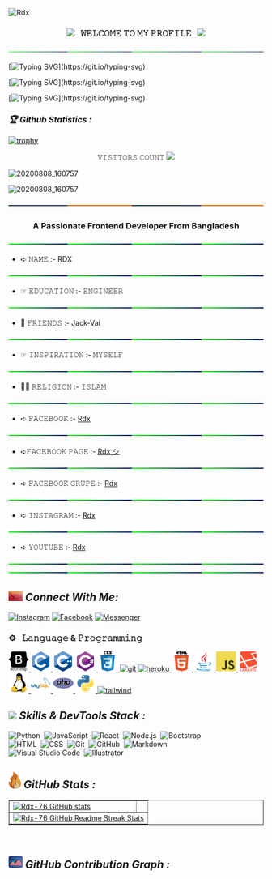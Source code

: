 <p align="left"> <img src="https://komarev.com/ghpvc/?username=Rdx&label=Profile%20views&color=eb4d3d&style=flat-square" alt="Rdx" /> </p>
</i></b></h3>
<h3 align="center">
  <img src="https://emoji.discord.st/emojis/768b108d-274f-4f44-a634-8477b16efce7.gif" width="25">
        &nbsp; 
  𝚆𝙴𝙻𝙲𝙾𝙼𝙴 𝚃𝙾 𝙼𝚈 𝙿𝚁𝙾𝙵𝙸𝙻𝙴
        &nbsp;
  <img src="https://emoji.discord.st/emojis/768b108d-274f-4f44-a634-8477b16efce7.gif" width="25">
</h3>
<img align="center" alt="line" src="https://github.com/Rdx-76/Prof/blob/main/line1.svg">

[![Typing SVG](https://readme-typing-svg.herokuapp.com?font=Fira+Code&pause=1000&color=16086A&background=FFFFFF8B&center=true&vCenter=true&width=435&lines=ASSALAMUALAIKUM+EVERYONE.;+WELCOME+TO+MY+PROFILE......)](https://git.io/typing-svg)

[![Typing SVG](https://readme-typing-svg.herokuapp.com?font=Rdx&pause=1000&color=DA1051&background=FFFFFFA2&center=true&vCenter=true&width=435&lines=+ALLAH+IS+WATCHING+YOU.;YOU+MUST+FEAR+BEFORE;DOING+SOMETHING+WRONG....)](https://git.io/typing-svg)

[![Typing SVG](https://readme-typing-svg.herokuapp.com?font=chinese&pause=1000&color=180877&background=F4F4F4&center=true&vCenter=true&width=435&lines=I+AM+RDX.;IT's+NOT+JUST+A+NAME.;IT's+A+BRAND.....;LOVE+YOU+GUYS....)](https://git.io/typing-svg)

<h3><b><i>🏆 Github Statistics :</i></b></h3>
<a href="https://github.com/Rdx-76"><img title="trophy" src="https://github-profile-trophy.vercel.app/?username=Rdx-76&theme=monokai"></a>
</p>
<p align="center"> 
 𝚅𝙸𝚂𝙸𝚃𝙾𝚁𝚂 𝙲𝙾𝚄𝙽𝚃
 <img src="https://profile-counter.glitch.me/Rdx-76/count.svg" />
</p>

![20200808_160757](https://raw.githubusercontent.com/Rdx-76/Rdx/main/Screenshot_20221104_013930.jpg)

![20200808_160757](https://raw.githubusercontent.com/Rdx-76/Rdx/main/803a855baf7ab2eafe41a7dea3631ac9.jpg)

<img align="center" alt="line" src="https://github.com/DalpatRathore/dalpatrathore/blob/main/assets/images/line-1.svg">

<h3 align="center">A Passionate Frontend Developer From Bangladesh</h3>

<img align="center" alt="line" src="https://github.com/Rdx-76/Prof/blob/main/line1.svg">

- ➪ 𝙽𝙰𝙼𝙴 :- RDX

<img align="center" alt="line" src="https://github.com/Rdx-76/Prof/blob/main/line1.svg">

- ☞︎︎︎ 𝙴𝙳𝚄𝙲𝙰𝚃𝙸𝙾𝙽 :- 𝙴𝙽𝙶𝙸𝙽𝙴𝙴𝚁

<img align="center" alt="line" src="https://github.com/Rdx-76/Prof/blob/main/line1.svg">

- 👬 𝙵𝚁𝙸𝙴𝙽𝙳𝚂 :- Jack-Vai

<img align="center" alt="line" src="https://github.com/Rdx-76/Prof/blob/main/line1.svg">

- ☞︎︎︎ 𝙸𝙽𝚂𝙿𝙸𝚁𝙰𝚃𝙸𝙾𝙽 :- 𝙼𝚈𝚂𝙴𝙻𝙵

<img align="center" alt="line" src="https://github.com/Rdx-76/Prof/blob/main/line1.svg">

- 🤲🏻 𝚁𝙴𝙻𝙸𝙶𝙸𝙾𝙽 :- 𝙸𝚂𝙻𝙰𝙼

<img align="center" alt="line" src="https://github.com/Rdx-76/Prof/blob/main/line1.svg">

- ➪ 𝙵𝙰𝙲𝙴𝙱𝙾𝙾𝙺 :- [Rdx]()

<img align="center" alt="line" src="https://github.com/Rdx-76/Prof/blob/main/line1.svg">

- ➪𝙵𝙰𝙲𝙴𝙱𝙾𝙾𝙺  𝙿𝙰𝙶𝙴 :- [Rdx シ︎](https://www.facebook.com/)

<img align="center" alt="line" src="https://github.com/Rdx-76/Prof/blob/main/line1.svg">

- ➪ 𝙵𝙰𝙲𝙴𝙱𝙾𝙾𝙺 𝙶𝚁𝚄𝙿𝙴 :- [ Rdx ](https://www.facebook.com/groups//)

<img align="center" alt="line" src="https://github.com/Rdx-76/Prof/blob/main/line1.svg">

- ➪ 𝙸𝙽𝚂𝚃𝙰𝙶𝚁𝙰𝙼 :- [Rdx](https://www.instagram.com/)

<img align="center" alt="line" src="https://github.com/Rdx-76/Prof/blob/main/line1.svg">

- ➪ 𝚈𝙾𝚄𝚃𝚄𝙱𝙴 :- [Rdx](https://youtube.com/channel/)

<img align="center" alt="line" src="https://github.com/Rdx-76/Prof/blob/main/line1.svg">


<img align="center" alt="line" src="https://github.com/Rdx-76/Prof/blob/main/line1.svg">

<h2><img width="28" src="https://github.com/Rdx-76/Prof/blob/main/icon-contact.png" /><i> Connect With Me:</i></h2>

[![Instagram](https://img.shields.io/badge/𝙸𝙽𝚂𝚃𝙰𝙶𝚁𝙰𝙼-grey?style=for-the-badge&logo=instagram)](https://www.instagram.com/Rdx)
[![Facebook](https://img.shields.io/badge/𝙵𝚊𝚌𝚎𝚋𝚘𝚘𝚔-grey?style=for-the-badge&logo=facebook)](https://www.facebook.com/Rdx)
[![Messenger](https://img.shields.io/badge/𝙼𝙴𝚂𝚂𝙴𝙽𝙶𝙴𝚁-grey?style=for-the-badge&logo=messenger)](https://m.me/Rdx)

### ⚙️ &nbsp; 𝙻𝚊𝚗𝚐𝚞𝚊𝚐𝚎 & 𝙿𝚛𝚘𝚐𝚛𝚊𝚖𝚖𝚒𝚗𝚐

<p align="left"> <a href="https://getbootstrap.com" target="_blank"> <img src="https://raw.githubusercontent.com/devicons/devicon/master/icons/bootstrap/bootstrap-plain-wordmark.svg" alt="bootstrap" width="40" height="40"/> </a> <a href="https://www.cprogramming.com/" target="_blank"> <img src="https://raw.githubusercontent.com/devicons/devicon/master/icons/c/c-original.svg" alt="c" width="40" height="40"/> </a> <a href="https://www.w3schools.com/cpp/" target="_blank"> <img src="https://raw.githubusercontent.com/devicons/devicon/master/icons/cplusplus/cplusplus-original.svg" alt="cplusplus" width="40" height="40"/> </a> <a href="https://www.w3schools.com/cs/" target="_blank"> <img src="https://raw.githubusercontent.com/devicons/devicon/master/icons/csharp/csharp-original.svg" alt="csharp" width="40" height="40"/> </a> <a href="https://www.w3schools.com/css/" target="_blank"> <img src="https://raw.githubusercontent.com/devicons/devicon/master/icons/css3/css3-original-wordmark.svg" alt="css3" width="40" height="40"/> </a> <a href="https://git-scm.com/" target="_blank"> <img src="https://www.vectorlogo.zone/logos/git-scm/git-scm-icon.svg" alt="git" width="40" height="40"/> </a> <a href="https://heroku.com" target="_blank"> <img src="https://www.vectorlogo.zone/logos/heroku/heroku-icon.svg" alt="heroku" width="40" height="40"/> </a> <a href="https://www.w3.org/html/" target="_blank"> <img src="https://raw.githubusercontent.com/devicons/devicon/master/icons/html5/html5-original-wordmark.svg" alt="html5" width="40" height="40"/> </a> <a href="https://www.java.com" target="_blank"> <img src="https://raw.githubusercontent.com/devicons/devicon/master/icons/java/java-original.svg" alt="java" width="40" height="40"/> </a> <a href="https://developer.mozilla.org/en-US/docs/Web/JavaScript" target="_blank"> <img src="https://raw.githubusercontent.com/devicons/devicon/master/icons/javascript/javascript-original.svg" alt="javascript" width="40" height="40"/> </a> <a href="https://laravel.com/" target="_blank"> <img src="https://raw.githubusercontent.com/devicons/devicon/master/icons/laravel/laravel-plain-wordmark.svg" alt="laravel" width="40" height="40"/> </a> <a href="https://www.linux.org/" target="_blank"> <img src="https://raw.githubusercontent.com/devicons/devicon/master/icons/linux/linux-original.svg" alt="linux" width="40" height="40"/> </a> <a href="https://www.mysql.com/" target="_blank"> <img src="https://raw.githubusercontent.com/devicons/devicon/master/icons/mysql/mysql-original-wordmark.svg" alt="mysql" width="40" height="40"/> </a> <a href="https://www.php.net" target="_blank"> <img src="https://raw.githubusercontent.com/devicons/devicon/master/icons/php/php-original.svg" alt="php" width="40" height="40"/> </a> <a href="https://www.python.org" target="_blank"> <img src="https://raw.githubusercontent.com/devicons/devicon/master/icons/python/python-original.svg" alt="python" width="40" height="40"/> </a> <a href="https://tailwindcss.com/" target="_blank"> <img src="https://www.vectorlogo.zone/logos/tailwindcss/tailwindcss-icon.svg" alt="tailwind" width="40" height="40"/> </a> </p>

<h2><img width="25" src="https://github.com/Rdx-76/Rdx/blob/main/assets/icons/icon-skills.png" /><i> Skills & DevTools Stack :</i></h2>

![Python](https://img.shields.io/badge/-Python-05122A?style=flat&logo=python)&nbsp;
![JavaScript](https://img.shields.io/badge/-JavaScript-05122A?style=flat&logo=javascript)&nbsp;
![React](https://img.shields.io/badge/-React-05122A?style=flat&logo=react)&nbsp;
![Node.js](https://img.shields.io/badge/-Node.js-05122A?style=flat&logo=node.js)&nbsp;
![Bootstrap](https://img.shields.io/badge/-Bootstrap-05122A?style=flat&logo=bootstrap&logoColor=563D7C)\
![HTML](https://img.shields.io/badge/-HTML-05122A?style=flat&logo=HTML5)&nbsp;
![CSS](https://img.shields.io/badge/-CSS-05122A?style=flat&logo=CSS3&logoColor=1572B6)&nbsp;
![Git](https://img.shields.io/badge/-Git-05122A?style=flat&logo=git)&nbsp;
![GitHub](https://img.shields.io/badge/-GitHub-05122A?style=flat&logo=github)&nbsp;
![Markdown](https://img.shields.io/badge/-Markdown-05122A?style=flat&logo=markdown)\
![Visual Studio Code](https://img.shields.io/badge/-Visual%20Studio%20Code-05122A?style=flat&logo=visual-studio-code&logoColor=007ACC)&nbsp;
![Illustrator](https://img.shields.io/badge/-Illustrator-05122A?style=flat&logo=adobe-illustrator)&nbsp;
<h2> <img width="25" src="https://github.com/DalpatRathore/dalpatrathore/blob/main/assets/icons/icon-stats.png" /><i> GitHub Stats :</i></h2>

<table border="1">
  <tr>
    <td valign="top"><a href="https://github.com/Rdx/github-readme-stats"> <img src="https://github-readme-stats.vercel.app/api?username=Rdx-76&count_private=true&show_icons=true&icon_color=FFA500&title_color=f4791f&bg_color=0,03071e,0F2027,03071e&text_color=abcdef&border_radius=10" alt ="Rdx-76 GitHub stats"/></td> </a>
    <td valign="top"> <a href="https://github-readme-stats.vercel.app/api/top-langs/?username=Rdx-76&layout=compact&langs_count=10" alt ="Top Languages"/></td>
    </a>
  </tr>
   <tr>
    <td colspan="2" align="center"> <a href="https://git.io/streak-stats"> <img src="[GitHub Streak](http://github-readme-streak-stats.herokuapp.com?user=Rdx-76&theme=soft-green)(https://git.io/streak-stats)" alt ="Rdx-76 GitHub Readme Streak Stats"/> </a>  </td> 
    
  </tr>
</table>
<br>

<h2><img width="28" src="https://github.com/DalpatRathore/dalpatrathore/blob/main/assets/icons/icon-graph.png" /><i> GitHub Contribution Graph :</i></h2>
